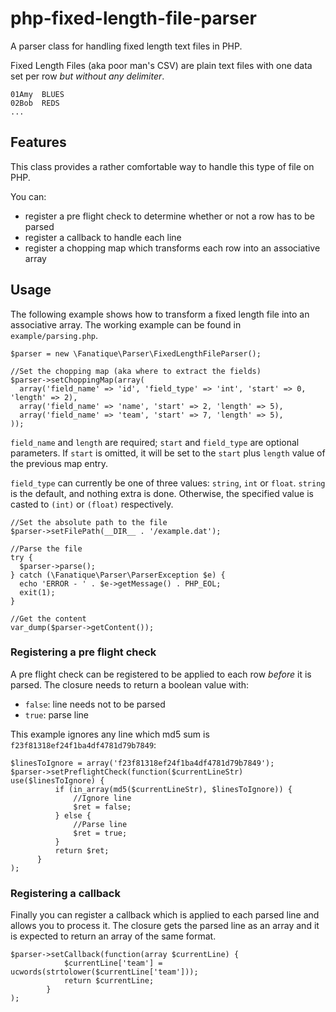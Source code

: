 php-fixed-length-file-parser
============================

A parser class for handling fixed length text files in PHP.

Fixed Length Files (aka poor man's CSV) are plain text files with one data set per row
_but without any delimiter_.

    01Amy  BLUES
    02Bob  REDS 
    ...

## Features ##

This class provides a rather comfortable way to handle this type of file on PHP.

You can:

- register a pre flight check to determine whether or not a row has to be parsed
- register a callback to handle each line
- register a chopping map which transforms each row into an associative array


## Usage ##

The following example shows how to transform a fixed length file into an associative array.
The working example can be found in `example/parsing.php`.

    $parser = new \Fanatique\Parser\FixedLengthFileParser();

    //Set the chopping map (aka where to extract the fields)
    $parser->setChoppingMap(array(
      array('field_name' => 'id', 'field_type' => 'int', 'start' => 0, 'length' => 2),
      array('field_name' => 'name', 'start' => 2, 'length' => 5),
      array('field_name' => 'team', 'start' => 7, 'length' => 5),
    ));

``field_name`` and ``length`` are required; ``start`` and ``field_type`` are optional parameters.
If ``start`` is omitted, it will be set to the ``start`` plus ``length`` value of the previous map entry.

``field_type`` can currently be one of three values: `string`, `int` or `float`.
`string` is the default, and nothing extra is done. Otherwise, the specified value is casted to `(int)` or `(float)` respectively.

    //Set the absolute path to the file
    $parser->setFilePath(__DIR__ . '/example.dat');
    
    //Parse the file
    try {
      $parser->parse();
    } catch (\Fanatique\Parser\ParserException $e) {
      echo 'ERROR - ' . $e->getMessage() . PHP_EOL;
      exit(1);
    }
    
    //Get the content
    var_dump($parser->getContent());

### Registering a pre flight check ###

A pre flight check can be registered to be applied to each row *before* it is parsed.
The closure needs to return a boolean value with:

- `false`: line needs not to be parsed
- `true`: parse line 

This example ignores any line which md5 sum is `f23f81318ef24f1ba4df4781d79b7849`:

    $linesToIgnore = array('f23f81318ef24f1ba4df4781d79b7849');
    $parser->setPreflightCheck(function($currentLineStr) use($linesToIgnore) {
              if (in_array(md5($currentLineStr), $linesToIgnore)) {
                  //Ignore line
                  $ret = false;
              } else {
                  //Parse line
                  $ret = true;
              }
              return $ret;
          }
    );

### Registering a callback ###

Finally you can register a callback which is applied to each parsed line and allows you to process it.
The closure gets the parsed line as an array and it is expected to return an array of the same format.

    $parser->setCallback(function(array $currentLine) {
                $currentLine['team'] = ucwords(strtolower($currentLine['team']));
                return $currentLine;
            }
    );
